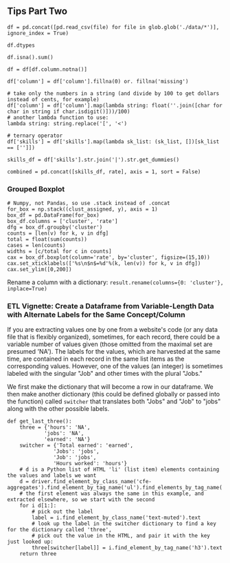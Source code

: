 ## Tips Part Two

```
df = pd.concat([pd.read_csv(file) for file in glob.glob('./data/*')], ignore_index = True)
```

`df.dtypes`

`df.isna().sum()`

`df = df[df.column.notna()]`

`df['column'] = df['column'].fillna(0) or. fillna('missing')`

```
# take only the numbers in a string (and divide by 100 to get dollars instead of cents, for example)
df['column'] = df['column'].map(lambda string: float(''.join([char for char in string if char.isdigit()]))/100)
# another lambda function to use:
lambda string: string.replace('[', '<')
```

```
# ternary operator
df['skills'] = df['skills'].map(lambda sk_list: (sk_list, [])[sk_list == ['']])
```

`skills_df = df['skills'].str.join('|').str.get_dummies()`

`combined = pd.concat([skills_df, rate], axis = 1, sort = False)`

### Grouped Boxplot

```
# Numpy, not Pandas, so use .stack instead of .concat
for_box = np.stack((clust_assigned, y), axis = 1)
box_df = pd.DataFrame(for_box)
box_df.columns = ['cluster', 'rate']
dfg = box_df.groupby('cluster')
counts = [len(v) for k, v in dfg]
total = float(sum(counts))
cases = len(counts)
widths = [c/total for c in counts]  
cax = box_df.boxplot(column='rate', by='cluster', figsize=(15,10))
cax.set_xticklabels(['%s\n$n$=%d'%(k, len(v)) for k, v in dfg])
cax.set_ylim([0,200])
```

Rename a column with a dictionary:
`result.rename(columns={0: 'cluster'}, inplace=True)`

### ETL Vignette: Create a Dataframe from Variable-Length Data with Alternate Labels for the Same Concept/Column

If you are extracting values one by one from a website's code (or any data file that is flexibly organized), sometimes, for each record, there could be a variable number of values given (those omitted from the maximal set are presumed 'NA').  The labels for the values, which are harvested at the same time, are contained in each record in the same list items as the corresponding values.  However, one of the values (an integer) is sometimes labeled with the singular "Job" and other times with the plural "Jobs."

We first make the dictionary that will become a row in our dataframe.  We then make another dictionary (this could be defined globally or passed into the function) called `switcher` that translates both "Jobs" and "Job" to "jobs" along with the other possible labels.

```
def get_last_three():
    three = {'hours': 'NA',
            'jobs': 'NA',
            'earned': 'NA'}
    switcher = {'Total earned': 'earned',
               'Jobs': 'jobs',
               'Job': 'jobs',
               'Hours worked': 'hours'}
    # d is a Python list of HTML 'li' (list item) elements containing the values and labels we want
    d = driver.find_element_by_class_name('cfe-aggregates').find_element_by_tag_name('ul').find_elements_by_tag_name('li')
    # the first element was always the same in this example, and extracted elsewhere, so we start with the second
    for i d[1:]:
        # pick out the label
        label = i.find_element_by_class_name('text-muted').text
        # look up the label in the switcher dictionary to find a key for the dictionary called 'three',
        # pick out the value in the HTML, and pair it with the key just looked up:
        three[switcher[label]] = i.find_element_by_tag_name('h3').text
    return three
```
